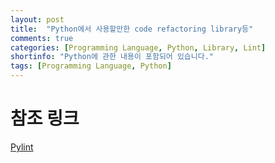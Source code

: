 ```yaml
---
layout: post
title:  "Python에서 사용할만한 code refactoring library등"
comments: true
categories: [Programming Language, Python, Library, Lint]
shortinfo: "Python에 관한 내용이 포함되어 있습니다."
tags: [Programming Language, Python]
---
```



# 참조 링크

[Pylint](https://github.com/PyCQA/pylint)